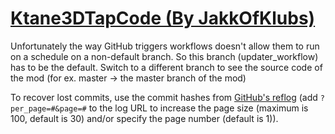 # [Ktane3DTapCode (By JakkOfKlubs)](https://github.com/JakkOfKlubs/Ktane3DTapCode)

Unfortunately the way GitHub triggers workflows doesn't allow them to run on a schedule on a non-default branch. So this branch (updater_workflow) has to be the default. Switch to a different branch to see the source code of the mod (for ex. master -> the master branch of the mod)

To recover lost commits, use the commit hashes from [GitHub's reflog](https://api.github.com/repos/KtaneModules/Ktane3DTapCode-JakkOfKlubs/events) (add `?per_page=#&page=#` to the log URL to increase the page size (maximum is 100, default is 30) and/or specify the page number (default is 1)).
